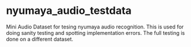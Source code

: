 # nyumaya_audio_testdata
Mini Audio Dataset for tesing nyumaya audio recognition. 
This is used for doing sanity testing and spotting implementation errors.
The full testing is done on a different dataset.
